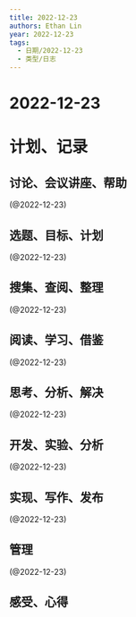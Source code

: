 ```yaml
---
title: 2022-12-23
authors: Ethan Lin
year: 2022-12-23 
tags:
  - 日期/2022-12-23 
  - 类型/日志 
---
```



# 2022-12-23






# 计划、记录

## 讨论、会议讲座、帮助

(@2022-12-23) 



## 选题、目标、计划

(@2022-12-23) 



## 搜集、查阅、整理

(@2022-12-23) 



## 阅读、学习、借鉴

(@2022-12-23) 



## 思考、分析、解决

(@2022-12-23)



## 开发、实验、分析

(@2022-12-23) 



## 实现、写作、发布

(@2022-12-23) 





## 管理

(@2022-12-23) 



## 感受、心得



